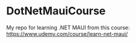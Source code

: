 # DotNetMauiCourse
My repo for learning .NET MAUI from this course: https://www.udemy.com/course/learn-net-maui/
